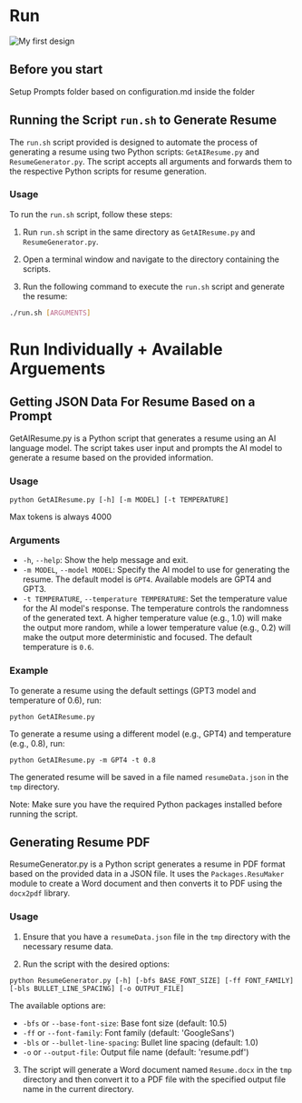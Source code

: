 # Run 
![My first design](https://github.com/kharbandaraghu/ResuMaker/assets/36905731/e9fbb623-a3b2-4f6d-a40a-1a08bfd812ec)


## Before you start
Setup Prompts folder based on configuration.md inside the folder
## Running the Script `run.sh` to Generate Resume

The `run.sh` script provided is designed to automate the process of generating a resume using two Python scripts: `GetAIResume.py` and `ResumeGenerator.py`. The script accepts all arguments and forwards them to the respective Python scripts for resume generation.

### Usage

To run the `run.sh` script, follow these steps:

1. Run `run.sh` script in the same directory as `GetAIResume.py` and `ResumeGenerator.py`.

2. Open a terminal window and navigate to the directory containing the scripts.

3. Run the following command to execute the `run.sh` script and generate the resume:

```bash 
./run.sh [ARGUMENTS]
```

# Run Individually + Available Arguements

## Getting JSON Data For Resume Based on a Prompt

GetAIResume.py is a Python script that generates a resume using an AI language model. The script takes user input and prompts the AI model to generate a resume based on the provided information.

### Usage

```
python GetAIResume.py [-h] [-m MODEL] [-t TEMPERATURE]
```
Max tokens is always 4000
### Arguments

- `-h`, `--help`: Show the help message and exit.
- `-m MODEL`, `--model MODEL`: Specify the AI model to use for generating the resume. The default model is `GPT4`. Available models are GPT4 and GPT3.
- `-t TEMPERATURE`, `--temperature TEMPERATURE`: Set the temperature value for the AI model's response. The temperature controls the randomness of the generated text. A higher temperature value (e.g., 1.0) will make the output more random, while a lower temperature value (e.g., 0.2) will make the output more deterministic and focused. The default temperature is `0.6`.

### Example

To generate a resume using the default settings (GPT3 model and temperature of 0.6), run:

```shell
python GetAIResume.py
```

To generate a resume using a different model (e.g., GPT4) and temperature (e.g., 0.8), run:

```shell
python GetAIResume.py -m GPT4 -t 0.8
```

The generated resume will be saved in a file named `resumeData.json` in the `tmp` directory.

Note: Make sure you have the required Python packages installed before running the script.

## Generating Resume PDF

ResumeGenerator.py is a Python script generates a resume in PDF format based on the provided data in a JSON file. It uses the `Packages.ResuMaker` module to create a Word document and then converts it to PDF using the `docx2pdf` library.

### Usage

1. Ensure that you have a `resumeData.json` file in the `tmp` directory with the necessary resume data.

2. Run the script with the desired options:

```
python ResumeGenerator.py [-h] [-bfs BASE_FONT_SIZE] [-ff FONT_FAMILY] [-bls BULLET_LINE_SPACING] [-o OUTPUT_FILE]
```

The available options are:

- `-bfs` or `--base-font-size`: Base font size (default: 10.5)
- `-ff` or `--font-family`: Font family (default: 'GoogleSans')
- `-bls` or `--bullet-line-spacing`: Bullet line spacing (default: 1.0)
- `-o` or `--output-file`: Output file name (default: 'resume.pdf')

3. The script will generate a Word document named `Resume.docx` in the `tmp` directory and then convert it to a PDF file with the specified output file name in the current directory.
